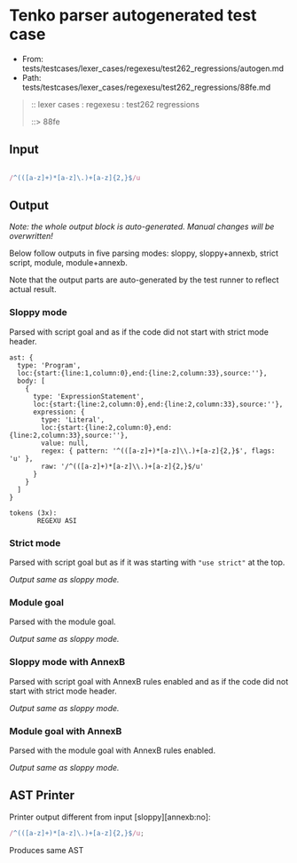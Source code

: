 # Tenko parser autogenerated test case

- From: tests/testcases/lexer_cases/regexesu/test262_regressions/autogen.md
- Path: tests/testcases/lexer_cases/regexesu/test262_regressions/88fe.md

> :: lexer cases : regexesu : test262 regressions
>
> ::> 88fe

## Input


`````js

/^(([a-z]+)*[a-z]\.)+[a-z]{2,}$/u
`````

## Output

_Note: the whole output block is auto-generated. Manual changes will be overwritten!_

Below follow outputs in five parsing modes: sloppy, sloppy+annexb, strict script, module, module+annexb.

Note that the output parts are auto-generated by the test runner to reflect actual result.

### Sloppy mode

Parsed with script goal and as if the code did not start with strict mode header.

`````
ast: {
  type: 'Program',
  loc:{start:{line:1,column:0},end:{line:2,column:33},source:''},
  body: [
    {
      type: 'ExpressionStatement',
      loc:{start:{line:2,column:0},end:{line:2,column:33},source:''},
      expression: {
        type: 'Literal',
        loc:{start:{line:2,column:0},end:{line:2,column:33},source:''},
        value: null,
        regex: { pattern: '^(([a-z]+)*[a-z]\\.)+[a-z]{2,}$', flags: 'u' },
        raw: '/^(([a-z]+)*[a-z]\\.)+[a-z]{2,}$/u'
      }
    }
  ]
}

tokens (3x):
       REGEXU ASI
`````

### Strict mode

Parsed with script goal but as if it was starting with `"use strict"` at the top.

_Output same as sloppy mode._

### Module goal

Parsed with the module goal.

_Output same as sloppy mode._

### Sloppy mode with AnnexB

Parsed with script goal with AnnexB rules enabled and as if the code did not start with strict mode header.

_Output same as sloppy mode._

### Module goal with AnnexB

Parsed with the module goal with AnnexB rules enabled.

_Output same as sloppy mode._

## AST Printer

Printer output different from input [sloppy][annexb:no]:

````js
/^(([a-z]+)*[a-z]\.)+[a-z]{2,}$/u;
````

Produces same AST
